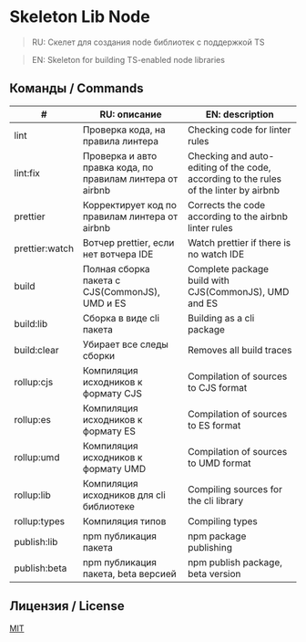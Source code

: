 # Skeleton Lib Node

> RU: Скелет для создания node библиотек с поддержкой TS

> EN: Skeleton for building TS-enabled node libraries

## Команды / Commands

| #              | RU: описание                                               | EN: description                                                                       |
| -------------- | ---------------------------------------------------------- | ------------------------------------------------------------------------------------- |
| lint           | Проверка кода, на правила линтера                          | Checking code for linter rules                                                        |
| lint:fix       | Проверка и авто правка кода, по правилам линтера от airbnb | Checking and auto-editing of the code, according to the rules of the linter by airbnb |
| prettier       | Корректирует код по правилам линтера от airbnb             | Corrects the code according to the airbnb linter rules                                |
| prettier:watch | Вотчер prettier, если нет вотчера IDE                      | Watch prettier if there is no watch IDE                                               |
| build          | Полная сборка пакета с CJS(CommonJS), UMD и ES             | Complete package build with CJS(CommonJS), UMD and ES                                 |
| build:lib      | Сборка в виде cli пакета                                   | Building as a cli package                                                             |
| build:clear    | Убирает все следы сборки                                   | Removes all build traces                                                              |
| rollup:cjs     | Компиляция исходников к формату CJS                        | Compilation of sources to CJS format                                                  |
| rollup:es      | Компиляция исходников к формату ES                         | Compilation of sources to ES format                                                   |
| rollup:umd     | Компиляция исходников к формату UMD                        | Compilation of sources to UMD format                                                  |
| rollup:lib     | Компиляция исходников для cli библиотеке                   | Compiling sources for the cli library                                                 |
| rollup:types   | Компиляция типов                                           | Compiling types                                                                       |
| publish:lib    | npm публикация пакета                                      | npm package publishing                                                                |
| publish:beta   | npm публикация пакета, beta версией                        | npm publish package, beta version                                                     |

## Лицензия / License

[MIT](https://github.com/ManushovRodion/skeleton-lib-node/blob/master/LICENSE)
